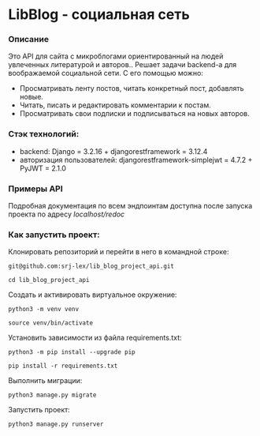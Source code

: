 # LibBlog - cоциальная сеть 


### Описание

Это API для сайта с микроблогами ориентированный на людей увлеченных литературой и авторов..
Решает задачи backend-а для воображаемой социальной сети.
С его помощью можно:
- Просматривать ленту постов, читать конкретный пост, добавлять новые.
- Читать, писать и редактировать комментарии к постам.
- Просматривать свои подписки и подписываться на новых авторов.


### Стэк технологий:

- backend: Django = 3.2.16 + djangorestframework = 3.12.4
- авторизация пользователей: djangorestframework-simplejwt = 4.7.2 + PyJWT = 2.1.0

### Примеры API

Подробная документация по всем эндпоинтам доступна после запуска проекта
по адресу *localhost/redoc*

### Как запустить проект:

Клонировать репозиторий и перейти в него в командной строке:

```
git@github.com:srj-lex/lib_blog_project_api.git
```

```
cd lib_blog_project_api
```

Cоздать и активировать виртуальное окружение:

```
python3 -m venv venv
```

```
source venv/bin/activate
```

Установить зависимости из файла requirements.txt:

```
python3 -m pip install --upgrade pip
```

```
pip install -r requirements.txt
```

Выполнить миграции:

```
python3 manage.py migrate
```

Запустить проект:

```
python3 manage.py runserver
```